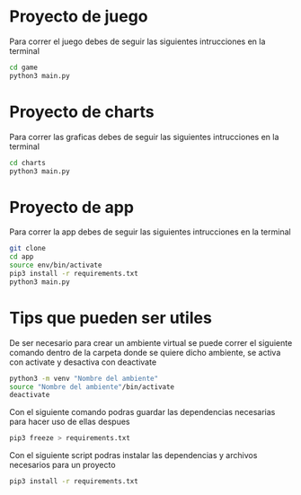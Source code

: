 # Proyecto de juego

Para correr el juego debes de seguir las siguientes intrucciones en la terminal

```sh
cd game
python3 main.py
```

# Proyecto de charts

Para correr las graficas debes de seguir las siguientes intrucciones en la terminal

```sh
cd charts
python3 main.py
```

# Proyecto de app

Para correr la app debes de seguir las siguientes intrucciones en la terminal

```sh
git clone
cd app
source env/bin/activate
pip3 install -r requirements.txt
python3 main.py
```

# Tips que pueden ser utiles

De ser necesario para crear un ambiente virtual se puede correr el siguiente comando dentro de la carpeta donde se quiere dicho ambiente, se activa con activate y desactiva con deactivate

```sh
python3 -m venv "Nombre del ambiente"
source "Nombre del ambiente"/bin/activate
deactivate
```

Con el siguiente comando podras guardar las dependencias necesarias para hacer uso de ellas despues

```sh
pip3 freeze > requirements.txt
```

Con el siguiente script podras instalar las dependencias y archivos necesarios para un proyecto

```sh
pip3 install -r requirements.txt
```

